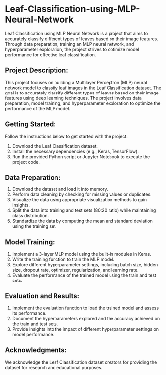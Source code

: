 # Leaf-Classification-using-MLP-Neural-Network
Leaf Classification using MLP Neural Network is a project that aims to accurately classify different types of leaves based on their image features. Through data preparation, training an MLP neural network, and hyperparameter exploration, the project strives to optimize model performance for effective leaf classification.

## Project Description:
This project focuses on building a Multilayer Perceptron (MLP) neural network model to classify leaf images in the Leaf Classification dataset. The goal is to accurately classify different types of leaves based on their image features using deep learning techniques. The project involves data preparation, model training, and hyperparameter exploration to optimize the performance of the MLP model.

## Getting Started:
Follow the instructions below to get started with the project:

1. Download the Leaf Classification dataset.
2. Install the necessary dependencies (e.g., Keras, TensorFlow).
3. Run the provided Python script or Jupyter Notebook to execute the project code.

## Data Preparation:
1. Download the dataset and load it into memory.
2. Perform data cleaning by checking for missing values or duplicates.
3. Visualize the data using appropriate visualization methods to gain insights.
4. Split the data into training and test sets (80:20 ratio) while maintaining class distribution.
5. Standardize the data by computing the mean and standard deviation using the training set.

## Model Training:
1. Implement a 3-layer MLP model using the built-in modules in Keras.
2. Write the training function to train the MLP model.
3. Explore different hyperparameter settings, including batch size, hidden size, dropout rate, optimizer, regularization, and learning rate.
4. Evaluate the performance of the trained model using the train and test sets.

## Evaluation and Results:
1. Implement the evaluation function to load the trained model and assess its performance.
2. Document the hyperparameters explored and the accuracy achieved on the train and test sets.
3. Provide insights into the impact of different hyperparameter settings on model performance.

## Acknowledgments:
We acknowledge the Leaf Classification dataset creators for providing the dataset for research and educational purposes.

